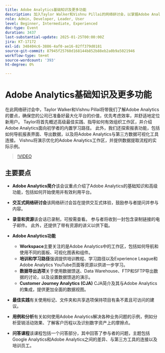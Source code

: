 ```yaml
---
title: Adobe Analytics基础知识及更多功能
description: 加入Taylor Walker和Vishnu Pillai的网络研讨会，以掌握Adobe Analytics、优化工作区、导出数据和集成工具。 立即观看，以获得专家见解
role: Admin, Developer, Leader, User
level: Beginner, Intermediate, Experienced
doc-type: Event
duration: 3437
last-substantial-update: 2025-01-25T00:00:00Z
jira: KT-17172
exl-id: 348404c6-3886-4af0-ae16-82ff379d0181
source-git-commit: 87945f25760d168144b852b88eb2a0b9a5021946
workflow-type: tm+mt
source-wordcount: '393'
ht-degree: 0%

---
```


# Adobe Analytics基础知识及更多功能

在此网络研讨会中，Taylor Walker和Vishnu Pillai将带我们了解Adobe Analytics的要点，确保您的公司已准备好最大化平台的价值，优先考虑效率，并舒适地定位新用户。 Taylor将首先概述高级最佳实践、指导如何有效组织工作区，并介绍Adobe Analytics面向初学者的内置学习路径。 此外，我们还探索报表功能，包括如何导航报表界面、导出数据，以及将Adobe Analytics与第三方数据可视化工具连接。 Vishnu将演示优化的Adobe Analytics工作区，并提供数据提取流程的实际示例。

>[!VIDEO](https://video.tv.adobe.com/v/3443028/?learn=on&enablevpops)

## 主要要点

* **Adobe Analytics简介**&#x200B;该会议重点介绍了Adobe Analytics的基础知识和高级功能，包括如何开始使用并有效利用平台。

* **交互式网络研讨会**&#x200B;该网络研讨会旨在提供交互式体验，鼓励参与者提问并参与内容。

* **录音和资源**&#x200B;该会话已录制，可按需查看。 参与者将收到一封包含录制链接的电子邮件。 此外，还提供了带有资源的讲义以供下载。

* **Adobe Analytics功能**

   * **Workspace**&#x200B;主要关注的是Adobe Analytics中的工作区，包括如何导航和使用不同的面板、可视化图表和组件。
   * **培训和学习路径**&#x200B;强调提供培训教程、学习路径以及Experience League和Adobe Analytics YouTube页面等资源以供进一步学习。
   * **数据导出选项**&#x200B;关于使用数据馈送、Data Warehouse、FTP和SFTP导出数据的讨论，以及设置数据馈送的演示。
   * **Customer Journey Analytics (CJA)** CJA简介及其与Adobe Analytics的集成，提供更加全面的数据视图。

* **最佳实践**&#x200B;有关使用标记、文件夹和共享选项保持项目有条不紊且可访问的建议。

* **用例和分析**&#x200B;有关如何使用Adobe Analytics解决各种业务问题的示例，例如分析营销活动效果、了解客户历程以及识别数字资产上的摩擦点。

* **问答课程**&#x200B;该课程包括一个问答部分，其中回答了参与者的问题，主题包括Google Analytics和Adobe Analytics之间的差异、与第三方工具的连接以及培训员工。

